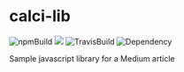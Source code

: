 # calci-lib
![npmBuild](https://img.shields.io/npm/v/calci-lib?label=release%20&style=plastic)
[![](https://github.com/mxpv/podsync/workflows/CI/badge.svg)](https://github.com/pritam001/calci-lib/actions?query=workflow%3AGreetings)
![TravisBuild](https://img.shields.io/travis/com/pritam001/calci-lib?label=Travis%20Build%20Status&style=plastic)
![Dependency](https://img.shields.io/librariesio/release/npm/calci-lib?label=Dependency&style=plastic)

Sample javascript library for a Medium article


